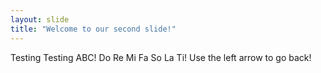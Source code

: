 ```yaml
---
layout: slide
title: "Welcome to our second slide!"
---
```

Testing Testing ABC! Do Re Mi Fa So La Ti!
Use the left arrow to go back!
